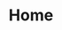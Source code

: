 ---
title: "Home"
home_carousel: 
  - title: Awesome Mario
    text: We receive result combining marketing,a creative and industry experience.
    btn_url: Get start now
    img: /img/slider/business1.jpg
    weight: 10
  - title: Business Solutions
    text: We receive result combining marketing,a creative and industry experience.
    btn_url: Get start now
    img: /img/slider/business2.jpg
    weight: 20

team:

  - /img/team/2/1-370x420.jpg
  - /img/team/2/2-370x420.jpg
  - /img/team/2/3-370x420.jpg
  - /img/team/2/4-370x420.jpg


post: 
  - title: CONSULTING
    img: /img/blog/1-324x216.jpg
    points: Don’t miss Top Things To Do In San Franciscoe
    date: April, 26
    btn_url: Read more 

  - title: CONSULTING
    img: /img/blog/2-324x216.jpg
    points: Don’t miss Top Things To Do In San Franciscoe
    date: April, 26
    btn_url: Read more 

  - title: CONSULTING
    img: /img/blog/3-324x216.jpg
    points: Don’t miss Top Things To Do In San Franciscoe
    date: April, 26
    btn_url: Read more

partner:
  - /img/partners/1.png
  - /img/partners/2.png
  - /img/partners/3.png
  - /img/partners/4.png
  - /img/partners/5.png

client_carousel: 
  - title: John Smith — adobe sales manager
    img: /img/clients/2/1.jpg
    points: Lorem ipsum dolor sit amet, consectetur adipisicing elit. Reprehenderit, a quam quae dolore blanditiis eveniet cum amet quasi sunt nostrum, suscipit commodi sequi sapiente deserunt dolorem iusto? Ipsa, quas ut!. Lorem ipsum dolor sit amet, consectetur adipisicing elit.

progress_title: We solve business problems
progress_text: Lorem ipsum dolor sit amet, consectetur adipisicing elit, sed do eiusmod tempor incididunt ut labore et dolore magna aliqua. Ut enim ad minim veniam, quis nostrud exercitation ullamco laboris nisi.
progress_img: /img/1-540x670.jpg
design_title: Design
design_value: 80%
devlopment_title: Development
devlopment_value: 55%
code_title: Code
code_value: 75%

---